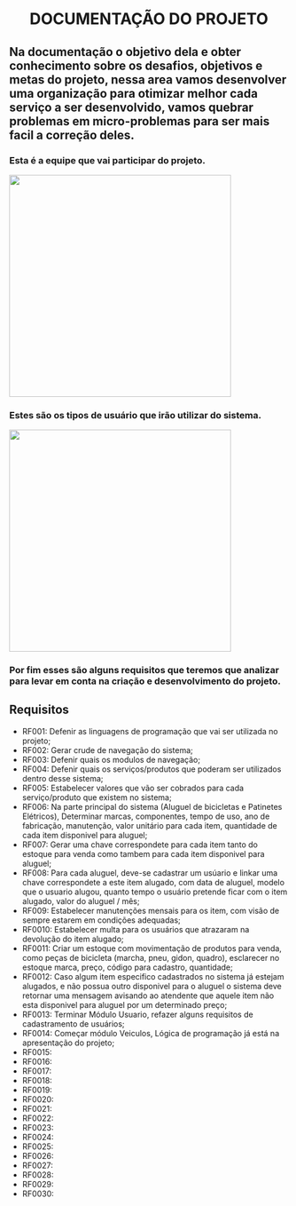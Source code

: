<h1 align="center"> DOCUMENTAÇÃO DO PROJETO </h1>


<h2> Na documentação o objetivo dela e obter conhecimento sobre os desafios, objetivos e metas do projeto, nessa area vamos desenvolver uma organização para otimizar melhor cada serviço a ser desenvolvido, vamos quebrar problemas em micro-problemas para ser mais facil a correção deles. </h2>

<h3> Esta é a equipe que vai participar do projeto. </h3>

<image src= "https://github.com/Lima404/Locadora-de-bicicletas-e-patins-eletricos/blob/main/imagens/imagem.png" width=400/>

<h3> Estes são os tipos de usuário que irão utilizar do sistema. </h3>

<image src= "https://github.com/Lima404/Locadora-de-bicicletas-e-patins-eletricos/blob/main/imagens/perfil.png" width=400/>

<h3> Por fim esses são alguns requisitos que teremos que analizar para levar em conta na criação e desenvolvimento do projeto. </h3>

<h2> Requisitos </h2>

- RF001: Defenir as linguagens de programação que vai ser utilizada no projeto;
- RF002: Gerar crude de navegação do sistema;
- RF003: Defenir quais os modulos de navegação;
- RF004: Defenir quais os serviços/produtos que poderam ser utilizados dentro desse sistema;
- RF005: Estabelecer valores que vão ser cobrados para cada serviço/produto que existem no sistema;
- RF006: Na parte principal do sistema (Aluguel de bicicletas e Patinetes Elétricos), Determinar marcas, componentes, tempo de uso, ano de fabricação, manutenção, valor unitário para cada item, quantidade de cada item disponivel para aluguel;
- RF007: Gerar uma chave correspondete para cada item tanto do estoque para venda como tambem para cada item disponivel para aluguel;
- RF008: Para cada aluguel, deve-se cadastrar um usúario e linkar uma chave correspondete a este item alugado, com data de aluguel, modelo que o usuario alugou, quanto tempo o usuário pretende ficar com o item alugado, valor do aluguel / mês;
- RF009: Estabelecer manutenções mensais para os item, com visão de sempre estarem em condições adequadas;
- RF0010: Estabelecer multa para os usuários que atrazaram na devolução do item alugado;
- RF0011: Criar um estoque com movimentação de produtos para venda, como peças de bicicleta (marcha, pneu, gidon, quadro), esclarecer no estoque marca, preço, código para cadastro, quantidade;
- RF0012: Caso algum item especifico cadastrados no sistema já estejam alugados, e não possua outro disponivel para o aluguel o sistema deve retornar uma mensagem avisando ao atendente que aquele item não esta disponivel para aluguel por um determinado preço;
- RF0013: Terminar Módulo Usuario, refazer alguns requisitos de cadastramento de usuários;
- RF0014: Começar módulo Veiculos, Lógica de programação já está na apresentação do projeto;
- RF0015:
- RF0016:
- RF0017:
- RF0018:
- RF0019:
- RF0020:
- RF0021:
- RF0022:
- RF0023:
- RF0024:
- RF0025:
- RF0026:
- RF0027:
- RF0028:
- RF0029:
- RF0030: